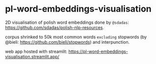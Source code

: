 # pl-word-embeddings-visualisation
2D visualisation of polish word embeddings done by `@sdadas`: https://github.com/sdadas/polish-nlp-resources.

corpus shrinked to 50k most common words `excluding` stopwords (by @bieli: https://github.com/bieli/stopwords) and interpunction.

web app hosted with streamlit: https://pl-word-embeddings-visualisation.streamlit.app/
